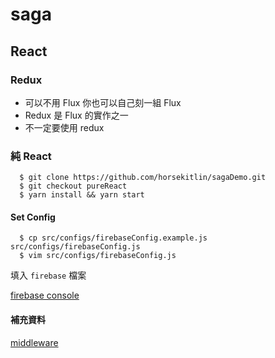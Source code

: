 # saga

## React

### Redux

* 可以不用 Flux 你也可以自己刻一組 Flux
* Redux 是 Flux 的實作之一
* 不一定要使用 redux

### 純 React 

```
  $ git clone https://github.com/horsekitlin/sagaDemo.git
  $ git checkout pureReact
  $ yarn install && yarn start
```

#### Set Config

```
  $ cp src/configs/firebaseConfig.example.js src/configs/firebaseConfig.js
  $ vim src/configs/firebaseConfig.js
```

填入 `firebase` 檔案 

[firebase console](https://console.firebase.google.com)

#### 補充資料

[middleware](https://developer.mozilla.org/en-US/docs/Glossary/Middleware)
